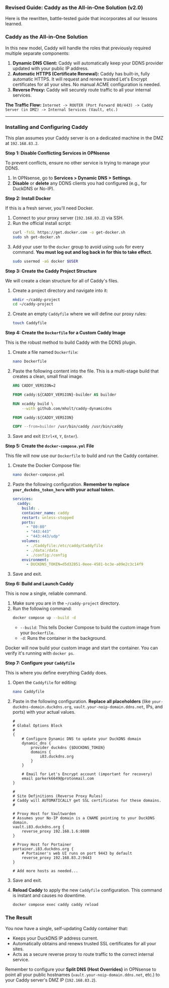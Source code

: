 ### **Revised Guide: Caddy as the All-in-One Solution (v2.0)**

Here is the rewritten, battle-tested guide that incorporates all our lessons learned.

### **Caddy as the All-in-One Solution**

In this new model, Caddy will handle the roles that previously required multiple separate components:
1.  **Dynamic DNS Client:** Caddy will automatically keep your DDNS provider updated with your public IP address.
2.  **Automatic HTTPS (Certificate Renewal):** Caddy has built-in, fully automatic HTTPS. It will request and renew trusted Let's Encrypt certificates for all your sites. No manual ACME configuration is needed.
3.  **Reverse Proxy:** Caddy will securely route traffic to all your internal services.

**The Traffic Flow:**
`Internet -> ROUTER (Port Forward 80/443) -> Caddy Server (in DMZ) -> Internal Services (Vault, etc.)`

---

### **Installing and Configuring Caddy**

This plan assumes your Caddy server is on a dedicated machine in the DMZ at `192.168.83.2`.

**Step 1: Disable Conflicting Services in OPNsense**

To prevent conflicts, ensure no other service is trying to manage your DDNS.
1.  In OPNsense, go to **Services > Dynamic DNS > Settings**.
2.  **Disable** or **delete** any DDNS clients you had configured (e.g., for DuckDNS or No-IP).

**Step 2: Install Docker**

If this is a fresh server, you'll need Docker.
1.  Connect to your proxy server (`192.168.83.2`) via SSH.
2.  Run the official install script:
    ```bash
    curl -fsSL https://get.docker.com -o get-docker.sh
    sudo sh get-docker.sh
    ```
3.  Add your user to the `docker` group to avoid using `sudo` for every command. **You must log out and log back in for this to take effect.**
    ```bash
    sudo usermod -aG docker $USER
    ```

**Step 3: Create the Caddy Project Structure**

We will create a clean structure for all of Caddy's files.

1.  Create a project directory and navigate into it:
    ```bash
    mkdir ~/caddy-project
    cd ~/caddy-project
    ```

2.  Create an empty `Caddyfile` where we will define our proxy rules:
    ```bash
    touch Caddyfile
    ```

**Step 4: Create the `Dockerfile` for a Custom Caddy Image**

This is the robust method to build Caddy with the DDNS plugin.

1.  Create a file named `Dockerfile`:
    ```bash
    nano Dockerfile
    ```

2.  Paste the following content into the file. This is a multi-stage build that creates a clean, small final image.
    ```dockerfile
    ARG CADDY_VERSION=2

    FROM caddy:${CADDY_VERSION}-builder AS builder

    RUN xcaddy build \
        --with github.com/mholt/caddy-dynamicdns

    FROM caddy:${CADDY_VERSION}

    COPY --from=builder /usr/bin/caddy /usr/bin/caddy
    ```

3.  Save and exit (`Ctrl+X`, `Y`, `Enter`).

**Step 5: Create the `docker-compose.yml` File**

This file will now use our `Dockerfile` to build and run the Caddy container.

1.  Create the Docker Compose file:
    ```bash
    nano docker-compose.yml
    ```

2.  Paste the following configuration. **Remember to replace `your_duckdns_token_here` with your actual token.**
    ```yaml
    services:
      caddy:
        build: .
        container_name: caddy
        restart: unless-stopped
        ports:
          - "80:80"
          - "443:443"
          - "443:443/udp"
        volumes:
          - ./Caddyfile:/etc/caddy/Caddyfile
          - ./data:/data
          - ./config:/config
        environment:
          - DUCKDNS_TOKEN=d5d32851-0eee-4581-bc3e-a09e2c3c14f9
    ```

3.  Save and exit.

**Step 6: Build and Launch Caddy**

This is now a single, reliable command.

1.  Make sure you are in the `~/caddy-project` directory.
2.  Run the following command:
    ```bash
    docker compose up --build -d
    ```
    *   `--build`: This tells Docker Compose to build the custom image from your `Dockerfile`.
    *   `-d`: Runs the container in the background.

Docker will now build your custom image and start the container. You can verify it's running with `docker ps`.

**Step 7: Configure your `Caddyfile`**

This is where you define everything Caddy does.

1.  Open the `Caddyfile` for editing:
    ```bash
    nano Caddyfile
    ```

2.  Paste in the following configuration. **Replace all placeholders** (like `your-duckdns-domain.duckdns.org`, `vault.your-noip-domain.ddns.net`, IPs, and ports) with your actual values.

    ```caddy
    #
    # Global Options Block
    #
    {
        # Configure Dynamic DNS to update your DuckDNS domain
        dynamic_dns {
            provider duckdns {$DUCKDNS_TOKEN}
            domains {
                i83.duckdns.org
            }
        }

        # Email for Let's Encrypt account (important for recovery)
        email parkerk6649@protonmail.com
    }

    #
    # Site Definitions (Reverse Proxy Rules)
    # Caddy will AUTOMATICALLY get SSL certificates for these domains.
    #

    # Proxy Host for Vaultwarden
    # Assumes your No-IP domain is a CNAME pointing to your DuckDNS domain.
    vault.i83.duckdns.org {
        reverse_proxy 192.168.1.6:8080
    }

    # Proxy Host for Portainer
    portainer.i83.duckdns.org {
        # Portainer's web UI runs on port 9443 by default
        reverse_proxy 192.168.83.2:9443
    }

    # Add more hosts as needed...
    ```

3.  Save and exit.

4.  **Reload Caddy** to apply the new `Caddyfile` configuration. This command is instant and causes no downtime.
    ```bash
    docker compose exec caddy caddy reload
    ```

### **The Result**

You now have a single, self-updating Caddy container that:
*   Keeps your DuckDNS IP address current.
*   Automatically obtains and renews trusted SSL certificates for all your sites.
*   Acts as a secure reverse proxy to route traffic to the correct internal service.

Remember to configure your **Split DNS (Host Overrides)** in OPNsense to point all your public hostnames (`vault.your-noip-domain.ddns.net`, etc.) to your Caddy server's DMZ IP (`192.168.83.2`).
